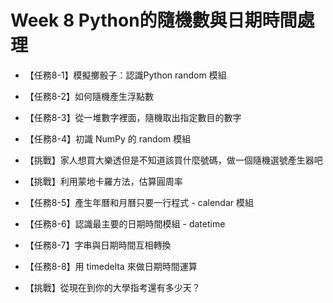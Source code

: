 # Week 8 Python的隨機數與日期時間處理

- 【任務8-1】模擬擲骰子：認識Python random 模組

- 【任務8-2】如何隨機產生浮點數

- 【任務8-3】從一堆數字裡面，隨機取出指定數目的數字

- 【任務8-4】初識 NumPy 的 random 模組

- 【挑戰】家人想買大樂透但是不知道該買什麼號碼，做一個隨機選號產生器吧

- 【挑戰】利用蒙地卡羅方法，估算圓周率

- 【任務8-5】產生年曆和月曆只要一行程式 - calendar 模組

- 【任務8-6】認識最主要的日期時間模組 - datetime

- 【任務8-7】字串與日期時間互相轉換

- 【任務8-8】用 timedelta 來做日期時間運算

- 【挑戰】從現在到你的大學指考還有多少天？
